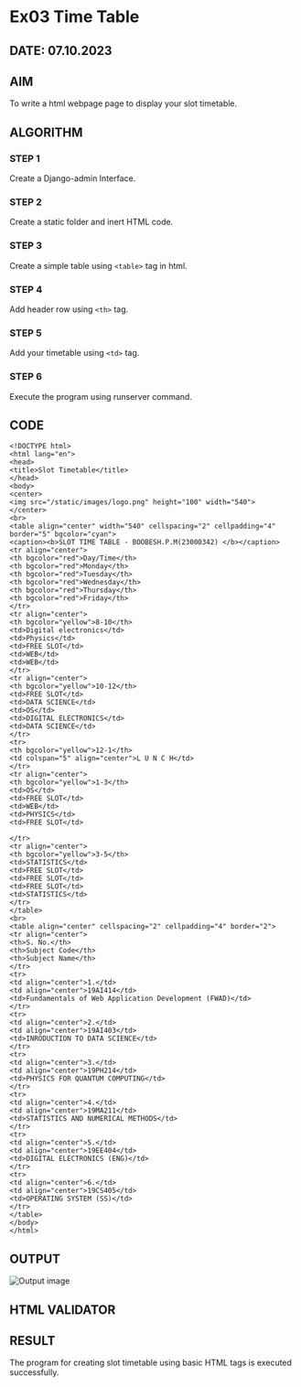 # Ex03 Time Table
## DATE: 07.10.2023
## AIM
To write a html webpage page to display your slot timetable.

## ALGORITHM
### STEP 1
Create a Django-admin Interface.

### STEP 2
Create a static folder and inert HTML code.

### STEP 3
Create a simple table using ```<table>``` tag in html.

### STEP 4
Add header row using ```<th>``` tag.

### STEP 5
Add your timetable using ```<td>``` tag.

### STEP 6
Execute the program using runserver command.

## CODE
```
<!DOCTYPE html>
<html lang="en">
<head>
<title>Slot Timetable</title>
</head>
<body>
<center>
<img src="/static/images/logo.png" height="100" width="540">
</center>
<br>
<table align="center" width="540" cellspacing="2" cellpadding="4" border="5" bgcolor="cyan">
<caption><b>SLOT TIME TABLE - BOOBESH.P.M(23000342) </b></caption>
<tr align="center">
<th bgcolor="red">Day/Time</th>
<th bgcolor="red">Monday</th>
<th bgcolor="red">Tuesday</th>
<th bgcolor="red">Wednesday</th>
<th bgcolor="red">Thursday</th>
<th bgcolor="red">Friday</th>
</tr>
<tr align="center">
<th bgcolor="yellow">8-10</th>
<td>Digital electronics</td>
<td>Physics</td>
<td>FREE SLOT</td>
<td>WEB</td>
<td>WEB</td>
</tr>
<tr align="center">
<th bgcolor="yellow">10-12</th>
<td>FREE SLOT</td>
<td>DATA SCIENCE</td>
<td>OS</td>
<td>DIGITAL ELECTRONICS</td>
<td>DATA SCIENCE</td>
</tr>
<tr>
<th bgcolor="yellow">12-1</th>
<td colspan="5" align="center">L U N C H</td>
</tr>
<tr align="center">
<th bgcolor="yellow">1-3</th>
<td>OS</td>
<td>FREE SLOT</td>
<td>WEB</td>
<td>PHYSICS</td>
<td>FREE SLOT</td>

</tr>
<tr align="center">
<th bgcolor="yellow">3-5</th>
<td>STATISTICS</td>
<td>FREE SLOT</td>
<td>FREE SLOT</td>
<td>FREE SLOT</td>
<td>STATISTICS</td>
</tr>
</table>
<br>
<table align="center" cellspacing="2" cellpadding="4" border="2">
<tr align="center">
<th>S. No.</th>
<th>Subject Code</th>
<th>Subject Name</th>
</tr>
<tr>
<td align="center">1.</td>
<td align="center">19AI414</td>
<td>Fundamentals of Web Application Development (FWAD)</td>
</tr>
<tr>
<td align="center">2.</td>
<td align="center">19AI403</td>
<td>INRODUCTION TO DATA SCIENCE</td>
</tr>
<tr>
<td align="center">3.</td>
<td align="center">19PH214</td>
<td>PHYSICS FOR QUANTUM COMPUTING</td>
</tr>
<tr>
<td align="center">4.</td>
<td align="center">19MA211</td>
<td>STATISTICS AND NUMERICAL METHODS</td>
</tr>
<tr>
<td align="center">5.</td>
<td align="center">19EE404</td>
<td>DIGITAL ELECTRONICS (ENG)</td>
</tr>
<tr>
<td align="center">6.</td>
<td align="center">19CS405</td>
<td>OPERATING SYSTEM (SS)</td>
</tr>
</table>
</body>
</html>
```
## OUTPUT

![Output image](<sample/newapp/Static/boobesh output.png>)

## HTML VALIDATOR


## RESULT
The program for creating slot timetable using basic HTML tags is executed successfully.
